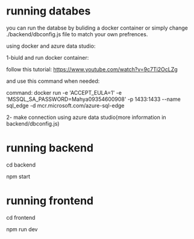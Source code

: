 # running databes
you can run the databse by buliding a docker container or simply change ./backend/dbconfig.js file to match your own prefrences.

using docker and azure data studio:

1-biuld and run docker container:

  follow this tutorial: https://www.youtube.com/watch?v=9c7Ti2OcLZg 
  
  and use this command when needed:
  
  command: docker run -e 'ACCEPT_EULA=1' -e 'MSSQL_SA_PASSWORD=Mahya09354600908' -p 1433:1433 --name sql_edge -d mcr.microsoft.com/azure-sql-edge

   
2- make connection using azure data studio(more information in backend/dbconfig.js)

# running backend
cd backend

npm start

# running frontend
cd frontend

npm run dev
